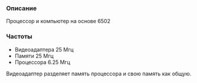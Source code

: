 ### Описание 

Процессор и компьютер на основе 6502

### Частоты 

* Видеоадаптера   25 Мгц
* Памяти          25 Мгц
* Процессора      6.25 Мгц

Видеоадаптер разделяет память процессора и свою память как общую.
